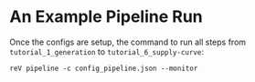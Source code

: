 An Example Pipeline Run
=================

Once the configs are setup, 
the command to run all steps from `tutorial_1_generation` to `tutorial_6_supply-curve`: 

```
reV pipeline -c config_pipeline.json --monitor
```
